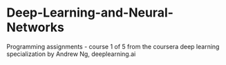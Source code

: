 # Deep-Learning-and-Neural-Networks
 Programming assignments - course 1 of 5 from the coursera deep learning specialization by Andrew Ng, deeplearning.ai
